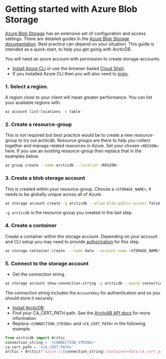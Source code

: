 # Getting started with Azure Blob Storage

[Azure Blob Storage](https://azure.microsoft.com/en-gb/products/storage/blobs) has an extensive set of configuration and access settings.
There are detailed guides in the [Azure Blob Storage documentation](https://learn.microsoft.com/en-us/azure/storage/blobs/).
Best practice can depend on your situation.
This guide is intended as a quick-start, to help you get going with ArcticDB.

You will need an azure account with permission to create storage-accounts.
- [Install Azure CLI](https://learn.microsoft.com/en-us/cli/azure/install-azure-cli) or use the browser based [Cloud Shell](https://shell.azure.com/).
- If you installed Azure CLI then you will also need to [login](https://learn.microsoft.com/en-us/cli/azure/authenticate-azure-cli).

### 1. Select a region.  
A region close to your client will mean greater performance.
You can list your available regions with.
```sh
az account list-locations -o table
```

### 2. Create a resource-group

This is not required but best practice would be to create a new resource-group to try out arcticdb.  Resource groups are there to help you collect together and manage related resources in Azure.
Set your chosen `<REGION>` here.  If you use an existing resource-group then replace that in the examples below.
```sh
az group create --name arcticdb --location <REGION>
```

### 3. Create a blob storage account 
This is created within your resource-group.  Choose a `<STORAGE_NAME>`, it needs to be globally unique across all of Azure.
```sh
az storage account create -g arcticdb --allow-blob-public-access false --sku Standard_LRS -n <STORAGE_NAME>
```
`-g arcticdb` is the resource-group you created in the last step.

### 4. Create a container
Create a container within the storage account.  Depending on your account and CLI setup you may need to provide [authorization](https://learn.microsoft.com/en-us/azure/storage/blobs/authorize-data-operations-cli) for this step.
```sh
az storage container create  --name data --account-name <STORAGE_NAME>
```

### 5. Connect to the storage account

- Get the connection string.
```sh
az storage account show-connection-string -g arcticdb --query connectionString -n <STORAGE_NAME> | sed 's,",,g'
```
The connection string includes the `AccountKey` for authentication and so you should store it securely.

- [Install ArcticDB](https://github.com/man-group/ArcticDB#readme).
- Find your CA_CERT_PATH path. See the [ArcticAB API docs](https://docs.arcticdb.io/api/arcticdb/arcticdb.Arctic#arcticdb.Arctic) for more information.
- Replace `<CONNECTION_STRING>` and `<CA_CERT_PATH>` in the following example.
```python
from arcticdb import Arctic
connection_string = '<CONNECTION_STRING>'
ca_cert_path = '<CA_CERT_PATH>'
arctic = Arctic(f"azure://{connection_string};Container=data;CA_cert_path={ca_cert_path}")
```
